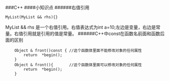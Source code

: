 ###C++
####小知识点
######右值引用
```language
MyList(MyList && rhs){}
```
MyList && rhs 是一个右值引用。右值表达式为int a=10;左边是变量，右边是常量。右值引用就是引用的值是常量。
######C++中const在函数名前面和函数后面的区别
```language
	Object & front()const {	//这个函数体里面不能修改对象的任何属性
        return  *begin();
    }
    Object & front(){		//这个函数体里面可以修改对象的任何属性
        return  *begin();
    }
```